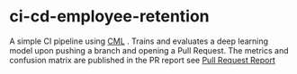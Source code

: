 # ci-cd-employee-retention

A simple CI pipeline using [CML](https://dvc.org/doc/cml) . 
Trains and evaluates a deep learning model upon pushing a branch and  opening a Pull Request. The metrics and confusion matrix are published in the PR report see [Pull Request Report](https://github.com/Inquiring-Nomad/ci-cd-employee-retention/pull/2#commitcomment-51806500)


